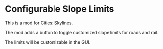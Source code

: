 # Configurable Slope Limits

This is a mod for Cities: Skylines.

The mod adds a button to toggle customized slope limits for roads and rail.

The limits will be customizable in the GUI.
